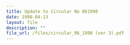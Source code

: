 ```yaml
---
title: Update to Circular No 061998
date: 1998-04-13
layout: file
description: ""
file_url: /files/circular_06_1998 (ver 3).pdf
---
```



